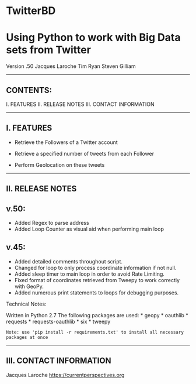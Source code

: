 # TwitterBD
Using Python to work with Big Data sets from Twitter
====================================================

Version .50
Jacques Laroche
Tim Ryan
Steven Gilliam

----------------------------------------------------
CONTENTS:
----------------------------------------------------

I. FEATURES
II. RELEASE NOTES
III. CONTACT INFORMATION


----------------------------------------------------
I. FEATURES
----------------------------------------------------

*	Retrieve the Followers of a Twitter account

*	Retrieve a specified number of tweets from each Follower

*	Perform Geolocation on these tweets
 

----------------------------------------------------
II. RELEASE NOTES
----------------------------------------------------
v.50:
-----
* Added Regex to parse address
* Added Loop Counter as visual aid when performing main loop

v.45:
-----
*  Added detailed comments throughout script.
*  Changed for loop to only process coordinate information if not null.
*  Added sleep timer to main loop in order to avoid Rate Limiting.
*  Fixed format of coordinates retrieved from Tweepy to work correctly with GeoPy.
*  Added numerous print statements to loops for debugging purposes.


Technical Notes:

Written in Python 2.7 
	The following packages are used:
	* geopy
	* oauthlib
	* requests
	* requests-oauthlib
	* six
	* tweepy
	
	Note: use 'pip install -r requirements.txt' to install all necessary packages at once 

----------------------------------------------------
III. CONTACT INFORMATION
----------------------------------------------------

Jacques Laroche
https://currentperspectives.org
